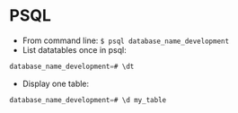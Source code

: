 # PSQL

* From command line: `$ psql database_name_development`
* List datatables once in psql:
```sql
database_name_development=# \dt
```
* Display one table:
```sql
database_name_development=# \d my_table
```

